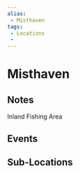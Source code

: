 ```yaml
---
alias: 
 - Misthaven
tags: 
 - Locations
 - 
---
```


# Misthaven

## Notes
Inland Fishing Area

## Events


## Sub-Locations

